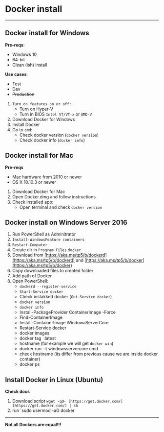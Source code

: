 # Docker install
___

## Docker install for Windows

**Pre-reqs**:

- Windows 10
- 64-bit
- Clean (ish) install


**Use cases**:

- Test
- Dev
- ~~Production~~

1. `Turn on features on or off:`
	- Turn on Hyper-V
	- Turn in BIOS `Intel VT/VT-x` or `AMD-V`
1. Download Docker for Windows
1. Install Docker
1. Go to `cmd`:
	- Check docker version (`docker version`)
	- Check docker info (`docker info`)

## Docker install for Mac

**Pre-reqs**

- Mac hardware from 2010 or newer
- OS X 10.10.3 or newer

1. Download Docker for Mac
1. Open Docker.dmg and follow instructions
1. Check installed app:
	- Open terminal and check `docker version`

## Docker install on Windows Server 2016

1. Run PowerShell as Adminitrator
1. `Install-WindowsFeature containers`
1. `Restart-Computer`
1. Create dir in `Program Files` `docker`
1. Download from [https://aka.ms/tp5/b/dockerd](https://aka.ms/tp5/b/dockerd) and [https://aka.ms/tp5/b/docker](https://aka.ms/tp5/b/docker)
1. Copy downloaded files to created folder
1. Add path of Docker
1. Open PowerShell:
	- `dockerd --register-service`
	- `Start-Service docker`
	- Check instakked docker (`Get-Service docker`)
	- `docker version`
	- `docker info`
	- Install-PackageProvider ContainerImage -Force
	- Find-ContainerImage
	- Install-ContainerImage WindowaServerCore
	- Restart-Service docker
	- docker images
	- docker tag <image ID> <name>:latest
	- hostname (for example we will get `docker-win`)
	- docker run -it windowsservercore cmd
	- check hostname (its differ from previous cause we are inside docker container)
	- docker ps

## Install Docker in Linux (Ubuntu)

**Check docs**

1. Download script `wget -qO- [https://get.docker.com/](https://get.docker.com/) | sh`
1. run `sudo usermod -aG docker <your-user>

___

**Not all Dockers are equal!!!**
